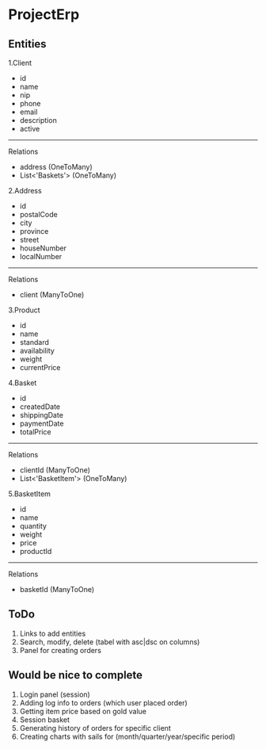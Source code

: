 # ProjectErp

## Entities
1.Client
  - id
  - name
  - nip
  - phone
  - email
  - description
  - active
  ---
  Relations
  - address (OneToMany)
  - List<'Baskets'> (OneToMany)

2.Address
  - id
  - postalCode
  - city
  - province
  - street
  - houseNumber
  - localNumber
  ---
  Relations
  - client (ManyToOne)

3.Product
  - id
  - name
  - standard
  - availability
  - weight
  - currentPrice

4.Basket
  - id
  - createdDate
  - shippingDate
  - paymentDate
  - totalPrice
  ---
  Relations
  - clientId (ManyToOne)
  - List<'BasketItem'> (OneToMany)

5.BasketItem
  - id
  - name
  - quantity
  - weight
  - price
  - productId
  ---
  Relations
  - basketId (ManyToOne)

## ToDo
1. Links to add entities
2. Search, modify, delete (tabel with asc|dsc on columns)
3. Panel for creating orders

## Would be nice to complete
1. Login panel (session)
2. Adding log info to orders (which user placed order)
3. Getting item price based on gold value
4. Session basket
5. Generating history of orders for specific client
6. Creating charts with sails for (month/quarter/year/specific period)
